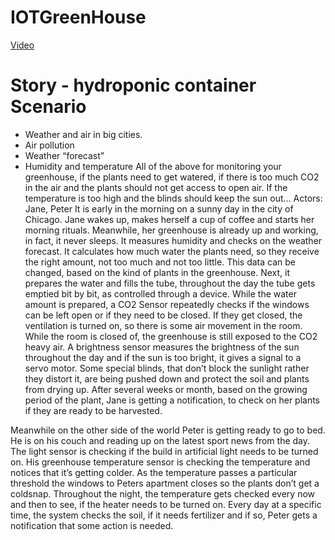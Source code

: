 # IOTGreenHouse 

[Video](https://drive.google.com/file/d/1mhy01Uc7yZ5n6DLwcsP5O0r23wMvCdMc/view?usp=drivesdk)

# Story - hydroponic container Scenario
+ Weather and air in big cities.
+ Air pollution
+ Weather “forecast”
+ Humidity and temperature
All of the above for monitoring your greenhouse, if the plants need to get watered, if there is too much CO2 in the air and the plants should not get access to open air. If the temperature is too high and the blinds should keep the sun out…
Actors: Jane, Peter
It is early in the morning on a sunny day in the city of Chicago. Jane wakes up, makes herself a cup of coffee and starts her morning rituals. Meanwhile, her greenhouse is already up and working, in fact, it never sleeps. It measures humidity and checks on the weather forecast. It calculates how much water the plants need, so they receive the right amount, not too much and not too little. This data can be changed, based on the kind of plants in the greenhouse. Next, it prepares the water and fills the tube, throughout the day the tube gets emptied bit by bit, as controlled through a device. While the water amount is prepared, a CO2 Sensor repeatedly checks if the windows can be left open or if they need to be closed. If they get closed, the ventilation is turned on, so there is some air movement in the room. While the room is closed of, the greenhouse is still exposed to the CO2 heavy air. A brightness sensor measures the brightness of the sun throughout the day and if the sun is too bright, it gives a signal to a servo motor. Some special blinds, that don’t block the sunlight rather they distort it, are being pushed down and protect the soil and plants from drying up. After several weeks or month, based on the growing period of the plant, Jane is getting a notification, to check on her plants if they are ready to be harvested.

Meanwhile on the other side of the world Peter is getting ready to go to bed. He is on his couch and reading up on the latest sport news from the day. The light sensor is checking if the build in artificial light needs to be turned on. His greenhouse temperature sensor is checking the temperature and notices that it’s getting colder. As the temperature passes a particular threshold the windows to Peters apartment closes so the plants don’t get a coldsnap. Throughout the night, the temperature gets checked every now and then to see, if the heater needs to be turned on. Every day at a specific time, the system checks the soil, if it needs fertilizer and if so, Peter gets a notification that some action is needed.

